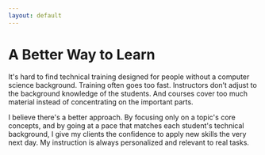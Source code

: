 ```yaml
---
layout: default
---
```


# A Better Way to Learn

It's hard to find technical training designed for people without a computer science background. Training often goes too fast. Instructors don’t adjust to the background knowledge of the students. And courses cover too much material instead of concentrating on the important parts.

I believe there's a better approach. By focusing only on a topic's core concepts, and by going at a pace that matches each student's technical background, I give my clients the confidence to apply new skills the very next day. My instruction is always personalized and relevant to real tasks. 
